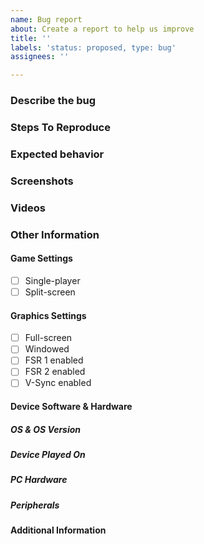 ```yaml
---
name: Bug report
about: Create a report to help us improve
title: ''
labels: 'status: proposed, type: bug'
assignees: ''

---
```


### Describe the bug
<!-- A clear and concise description of what happened. -->

### Steps To Reproduce
<!-- Please provide as much detail as you are able to describe what you did leading up to when the unexpected behavior occurred. -->

### Expected behavior
<!-- A clear and concise description of what you expected to happen. -->

### Screenshots
<!-- If applicable, add screenshots to help explain your problem. -->

### Videos
<!-- If applicable, and if you are able, take a video (either screen recording or record with phone) of the bug occurring and upload it to YouTube, Google Drive, etc., and share the link here -->

### Other Information

#### Game Settings

- [ ] Single-player
- [ ] Split-screen

#### Graphics Settings

- [ ] Full-screen
- [ ] Windowed
- [ ] FSR 1 enabled
- [ ] FSR 2 enabled
- [ ] V-Sync enabled

#### Device Software & Hardware

##### OS & OS Version
<!-- [e.g. Windows 11] -->

##### Device Played On
<!-- [e.g. Custom PC, Steam Deck, MacBook, etc.] -->

##### PC Hardware
<!-- Only necessary if playing on a custom PC, prebuilt PC, or laptop. Otherwise, leave this section blank or delete it. -->
<!-- Please list as many parts as you can. -->

##### Peripherals
<!-- [e.g. keyboard + mouse, controller, 2x controllers, etc.] <!-- If controllers used, please list specific brand & model -->

#### Additional Information
<!-- Any other details that you believe are important for us to know. -->
